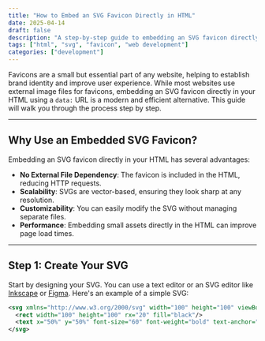 ```yaml
---
title: "How to Embed an SVG Favicon Directly in HTML"
date: 2025-04-14
draft: false
description: "A step-by-step guide to embedding an SVG favicon directly in your HTML using data URLs."
tags: ["html", "svg", "favicon", "web development"]
categories: ["development"]
---
```


Favicons are a small but essential part of any website, helping to establish brand identity and improve user experience. While most websites use external image files for favicons, embedding an SVG favicon directly in your HTML using a `data:` URL is a modern and efficient alternative. This guide will walk you through the process step by step.

---

## **Why Use an Embedded SVG Favicon?**

Embedding an SVG favicon directly in your HTML has several advantages:

- **No External File Dependency**: The favicon is included in the HTML, reducing HTTP requests.
- **Scalability**: SVGs are vector-based, ensuring they look sharp at any resolution.
- **Customizability**: You can easily modify the SVG without managing separate files.
- **Performance**: Embedding small assets directly in the HTML can improve page load times.

---

## **Step 1: Create Your SVG**

Start by designing your SVG. You can use a text editor or an SVG editor like [Inkscape](https://inkscape.org/) or [Figma](https://www.figma.com/). Here's an example of a simple SVG:

```xml
<svg xmlns="http://www.w3.org/2000/svg" width="100" height="100" viewBox="0 0 100 100">
  <rect width="100" height="100" rx="20" fill="black"/>
  <text x="50%" y="50%" font-size="60" font-weight="bold" text-anchor="middle" fill="white" font-family="Arial, sans-serif" dominant-baseline="central">N.</text>
</svg>